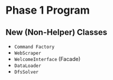 # Phase 1 Program

## New (Non-Helper) Classes
* `Command Factory`
* `WebScraper`
* `WelcomeInterface` (Facade)
* `DataLoader`
* `DfsSolver`
